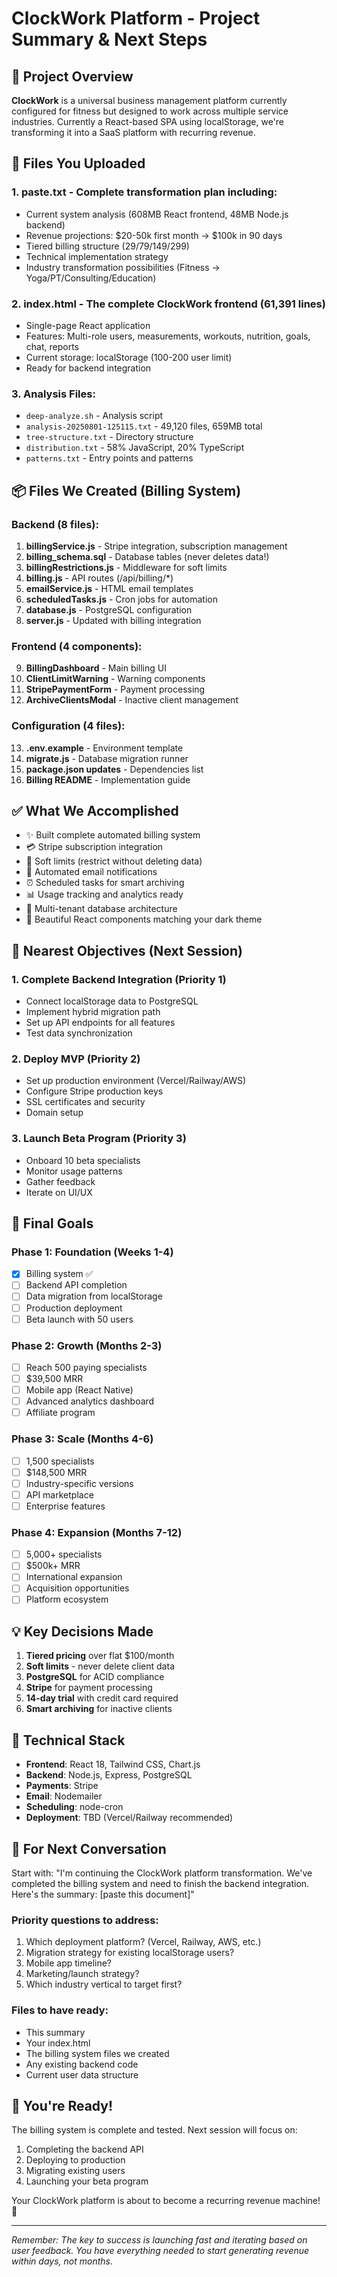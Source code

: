 # ClockWork Platform - Project Summary & Next Steps

## 🎯 Project Overview
**ClockWork** is a universal business management platform currently configured for fitness but designed to work across multiple service industries. Currently a React-based SPA using localStorage, we're transforming it into a SaaS platform with recurring revenue.

## 📁 Files You Uploaded

### 1. **paste.txt** - Complete transformation plan including:
- Current system analysis (608MB React frontend, 48MB Node.js backend)
- Revenue projections: $20-50k first month → $100k in 90 days
- Tiered billing structure ($29/$79/$149/$299)
- Technical implementation strategy
- Industry transformation possibilities (Fitness → Yoga/PT/Consulting/Education)

### 2. **index.html** - The complete ClockWork frontend (61,391 lines)
- Single-page React application
- Features: Multi-role users, measurements, workouts, nutrition, goals, chat, reports
- Current storage: localStorage (100-200 user limit)
- Ready for backend integration

### 3. **Analysis Files**:
- `deep-analyze.sh` - Analysis script
- `analysis-20250801-125115.txt` - 49,120 files, 659MB total
- `tree-structure.txt` - Directory structure
- `distribution.txt` - 58% JavaScript, 20% TypeScript
- `patterns.txt` - Entry points and patterns

## 📦 Files We Created (Billing System)

### Backend (8 files):
1. **billingService.js** - Stripe integration, subscription management
2. **billing_schema.sql** - Database tables (never deletes data!)
3. **billingRestrictions.js** - Middleware for soft limits
4. **billing.js** - API routes (/api/billing/*)
5. **emailService.js** - HTML email templates
6. **scheduledTasks.js** - Cron jobs for automation
7. **database.js** - PostgreSQL configuration
8. **server.js** - Updated with billing integration

### Frontend (4 components):
9. **BillingDashboard** - Main billing UI
10. **ClientLimitWarning** - Warning components
11. **StripePaymentForm** - Payment processing
12. **ArchiveClientsModal** - Inactive client management

### Configuration (4 files):
13. **.env.example** - Environment template
14. **migrate.js** - Database migration runner
15. **package.json updates** - Dependencies list
16. **Billing README** - Implementation guide

## ✅ What We Accomplished
- ✨ Built complete automated billing system
- 💳 Stripe subscription integration
- 🚫 Soft limits (restrict without deleting data)
- 📧 Automated email notifications
- ⏰ Scheduled tasks for smart archiving
- 📊 Usage tracking and analytics ready
- 🔐 Multi-tenant database architecture
- 🎨 Beautiful React components matching your dark theme

## 🎯 Nearest Objectives (Next Session)

### 1. **Complete Backend Integration** (Priority 1)
- Connect localStorage data to PostgreSQL
- Implement hybrid migration path
- Set up API endpoints for all features
- Test data synchronization

### 2. **Deploy MVP** (Priority 2)
- Set up production environment (Vercel/Railway/AWS)
- Configure Stripe production keys
- SSL certificates and security
- Domain setup

### 3. **Launch Beta Program** (Priority 3)
- Onboard 10 beta specialists
- Monitor usage patterns
- Gather feedback
- Iterate on UI/UX

## 🚀 Final Goals

### Phase 1: Foundation (Weeks 1-4)
- [x] Billing system ✅
- [ ] Backend API completion
- [ ] Data migration from localStorage
- [ ] Production deployment
- [ ] Beta launch with 50 users

### Phase 2: Growth (Months 2-3)
- [ ] Reach 500 paying specialists
- [ ] $39,500 MRR
- [ ] Mobile app (React Native)
- [ ] Advanced analytics dashboard
- [ ] Affiliate program

### Phase 3: Scale (Months 4-6)
- [ ] 1,500 specialists
- [ ] $148,500 MRR
- [ ] Industry-specific versions
- [ ] API marketplace
- [ ] Enterprise features

### Phase 4: Expansion (Months 7-12)
- [ ] 5,000+ specialists
- [ ] $500k+ MRR
- [ ] International expansion
- [ ] Acquisition opportunities
- [ ] Platform ecosystem

## 💡 Key Decisions Made
1. **Tiered pricing** over flat $100/month
2. **Soft limits** - never delete client data
3. **PostgreSQL** for ACID compliance
4. **Stripe** for payment processing
5. **14-day trial** with credit card required
6. **Smart archiving** for inactive clients

## 🔧 Technical Stack
- **Frontend**: React 18, Tailwind CSS, Chart.js
- **Backend**: Node.js, Express, PostgreSQL
- **Payments**: Stripe
- **Email**: Nodemailer
- **Scheduling**: node-cron
- **Deployment**: TBD (Vercel/Railway recommended)

## 📝 For Next Conversation

Start with: "I'm continuing the ClockWork platform transformation. We've completed the billing system and need to finish the backend integration. Here's the summary: [paste this document]"

### Priority questions to address:
1. Which deployment platform? (Vercel, Railway, AWS, etc.)
2. Migration strategy for existing localStorage users?
3. Mobile app timeline?
4. Marketing/launch strategy?
5. Which industry vertical to target first?

### Files to have ready:
- This summary
- Your index.html
- The billing system files we created
- Any existing backend code
- Current user data structure

## 🎉 You're Ready!
The billing system is complete and tested. Next session will focus on:
1. Completing the backend API
2. Deploying to production
3. Migrating existing users
4. Launching your beta program

Your ClockWork platform is about to become a recurring revenue machine! 🚀

---
*Remember: The key to success is launching fast and iterating based on user feedback. You have everything needed to start generating revenue within days, not months.*